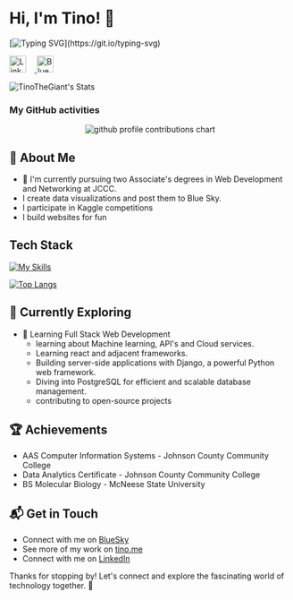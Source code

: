 # Hi, I'm Tino! 👋

[![Typing SVG](https://readme-typing-svg.demolab.com?font=Roboto&weight=600&pause=1000&color=00FF80&random=false&width=650&lines=I+am+a+Web+Development+and+Networking+Student%2C;Interested+in+Machine+Learning+and+Full-Stack+Development.)](https://git.io/typing-svg)



<p align="left">
  <!-- LinkedIn -->
  <a href="https://www.linkedin.com/in/tino-kaseke/" target="_blank">
      <img src="https://upload.wikimedia.org/wikipedia/commons/c/ca/LinkedIn_logo_initials.png" alt="LinkedIn" style="width:30px; height:30px; margin-right:15px;">
  </a>

  <!-- Bluesky -->
  <a href="https://bsky.app/profile/tinodevelops.bsky.social" target="_blank">
      <img src="https://upload.wikimedia.org/wikipedia/commons/7/7a/Bluesky_Logo.svg" alt="Bluesky" style="width:30px; height:30px; margin-right:15px;">
  </a>
</p>



![TinoTheGiant's Stats](https://github-readme-stats.vercel.app/api?username=TinoTheGiant&theme=vue-dark&show_icons=true&hide_border=true&count_private=true)

<!-- [![Top Langs](https://github-readme-stats.vercel.app/api/top-langs/?username=TinoTheGiant&layout=compact)](https://github.com/TinoTheGiant/github-readme-stats) -->
### My GitHub activities
<p align="center">
	<picture>
	  <source media="(prefers-color-scheme: dark)" srcset="https://raw.githubusercontent.com/TinoTheGiant/TinoTheGiant/output-3d-contrib/night.svg" />
	  <source media="(prefers-color-scheme: light)" srcset="https://raw.githubusercontent.com/TinoTheGiant/TinoTheGiant/output-3d-contrib/day.svg" />
	  <img alt="github profile contributions chart" src="https://raw.githubusercontent.com/TinoTheGiant/TinoTheGiant/output-3d-contrib/day.svg" />
	</picture>
</p>
<!-- ![](./profile-3d-contrib/profile-night-green.svg) -->



## 🚀 About Me

- 🔭 I'm currently pursuing two Associate's degrees in Web Development and Networking at JCCC.
- I create data visualizations and post them to Blue Sky.
- I participate in Kaggle competitions
- I build websites for fun

## Tech Stack
[![My Skills](https://skillicons.dev/icons?i=js,html,css,python,cpp,php,django,fastapi,typescript,tailwind,mongodb,bash,bootstrap,github,postgres,vercel,svelte,threejs&perline=6)](https://skillicons.dev)

[![Top Langs](https://github-readme-stats.vercel.app/api/top-langs/?username=TinoTheGiant&hide_progress=true)](https://github.com/TinoTheGiant/github-readme-stats)

## 🌱 Currently Exploring

- 🚀 Learning Full Stack Web Development
  - learning about Machine learning, API's and Cloud services.
  - Learning react and adjacent frameworks.
  - Building server-side applications with Django, a powerful Python web framework.
  - Diving into PostgreSQL for efficient and scalable database management.
  - contributing to open-source projects

 ## 🏆 Achievements

- AAS Computer Information Systems - Johnson County Community College
- Data Analytics Certificate - Johnson County Community College
- BS Molecular Biology - McNeese State University


## 📬 Get in Touch

- Connect with me on [BlueSky](https://bsky.app/profile)
- See more of my work on [tino.me](https://tinok.vercel.app/)
- Connect with me on [LinkedIn](https://www.linkedin.com/in/tino-kaseke/)



Thanks for stopping by! Let's connect and explore the fascinating world of technology together. 🚀




